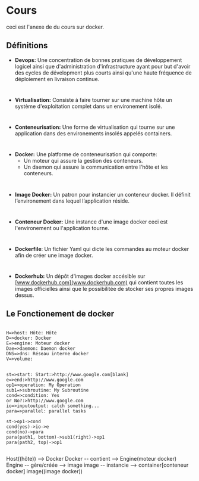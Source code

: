 # Cours

ceci est l'anexe de du cours sur docker.

## Définitions
* **Devops:** Une concentration de bonnes pratiques de développement logicel ainsi que d'administration d'infrastructure ayant pour but d'avoir des cycles de dévelopment plus courts ainsi qu'une haute fréquence de déploiement en livraison continue.
#
* **Virtualisation:** Consiste à faire tourner sur une machine hôte un système d'exploitation complet dans un environement isolé.
#
* **Conteneurisation:** Une forme de virtualisation qui tourne sur une application dans des environements insolés appelés containers.
#
* **Docker:** Une platforme de conteneurisation qui comporte:
  * Un moteur qui assure la gestion des conteneurs.
  * Un daemon qui assure la communication entre l'hôte et les conteneurs.
#
* **Image Docker:** Un patron pour instancier un conteneur docker. Il définit l’environement dans lequel l’application réside.
#
* **Conteneur Docker:** Une instance d'une image docker ceci est l'environement ou l'application tourne.
#
* **Dockerfile**: Un fichier Yaml qui dicte les commandes au moteur docker afin de créer une image docker.
#
* **Dockerhub:** Un dépôt d'images docker accésible sur [www.dockerhub.com](www.dockerhub.com) qui contient toutes les images officielles ainsi que le possibilitée de stocker ses propres images dessus. 

## Le Fonctionement de docker

```flow

H=>host: Hôte: Hôte
D=>docker: Docker
E=>engine: Moteur docker
Dae=>daemon: Daemon docker
DNS=>dns: Réseau interne docker
V=>volume:  


st=>start: Start:>http://www.google.com[blank]
e=>end:>http://www.google.com
op1=>operation: My Operation
sub1=>subroutine: My Subroutine
cond=>condition: Yes
or No?:>http://www.google.com
io=>inputoutput: catch something...
para=>parallel: parallel tasks

st->op1->cond
cond(yes)->io->e
cond(no)->para
para(path1, bottom)->sub1(right)->op1
para(path2, top)->op1


```


Host((hôte)) --> Docker
Docker -- contient  --> Engine(moteur docker)
Engine -- gère/créée --> image
image -- instancie --> container[conteneur docker]
image((image docker))
